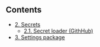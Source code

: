 ## Contents

- [2. Secrets](2.secrets)
  - [2.1. Secret loader (GithHub)](2.1.secret_loader)
- [3. Settings package](3.settings)